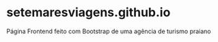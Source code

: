 # setemaresviagens.github.io
Página Frontend feito com Bootstrap de uma agência de turismo praiano 
